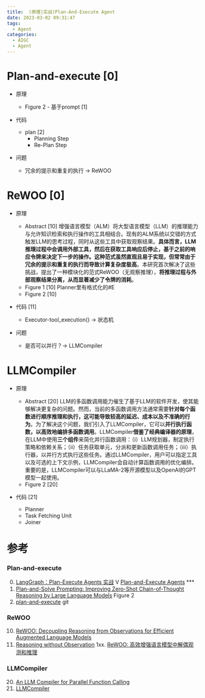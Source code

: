 ```yaml
---
title:  (原理|实战)Plan-And-Execute Agent
date: 2023-03-02 09:31:47
tags:
  - Agent
categories: 
  - AIGC
  - Agent  
---
```


<p></p>
<!-- more -->

# Plan-and-execute [0]
+ 原理
  - Figure 2 - 基于prompt [1]

+ 代码
  - plan [2]
    + Planning Step
    + Re-Plan Step
  
+ 问题
  - 冗余的提示和重复的执行 -> ReWOO
  
# ReWOO [0] 
+ 原理
  - Abstract [10]
  增强语言模型（ALM）将大型语言模型（LLM）的推理能力与允许知识检索和执行操作的工具相结合。现有的ALM系统以交错的方式触发LLM的思考过程，同时从这些工具中获取观察结果。**具体而言，LLM推理过程中会调用外部工具，然后在获取工具响应后停止，基于之前的响应令牌来决定下一步的操作。这种范式虽然直观且易于实现，但常常由于冗余的提示和重复的执行而导致计算复杂度极高**。本研究首次解决了这些挑战，提出了一种模块化的范式ReWOO（无观察推理），**将推理过程与外部观察结果分离，从而显著减少了令牌的消耗**。
  - Figure 1 [10]
    Planner里有格式化的#E
  - Figure 2  [10]

+ 代码 [11]
  - Executor-tool_execution() -> 状态机

+ 问题
  - 是否可以并行？-> LLMCompiler
  
# LLMCompiler 
+ 原理
  - Abstract [20]
  LLM的多函数调用能力催生了基于LLM的软件开发，使其能够解决更复杂的问题。然而，当前的多函数调用方法通常需要**针对每个函数进行顺序推理和执行，这可能导致较高的延迟、成本以及不准确的行为**。为了解决这个问题，我们引入了LLMCompiler，它可以**并行执行函数，以高效地编排多函数调用**。LLMCompiler**借鉴了经典编译器的原理**，在LLM中使用**三个组件**来简化并行函数调用：（i）LLM规划器，制定执行策略和依赖关系；（ii）任务获取单元，分派和更新函数调用任务；（iii）执行器，以并行方式执行这些任务。通过LLMCompiler，用户可以指定工具以及可选的上下文示例，LLMCompiler会自动计算函数调用的优化编排。重要的是，LLMCompiler可以与LLaMA-2等开源模型以及OpenAI的GPT模型一起使用。
  - Figure 2  [20]

+ 代码 [21]
  + Planner
  + Task Fetching Unit 
  + Joiner
  
# 参考
### Plan-and-execute
0. [LangGraph：Plan-Execute Agents 实战](https://www.bilibili.com/video/BV1vJ4m1s7Zn/) V
[Plan-and-Execute Agents](https://blog.langchain.dev/planning-agents/) ***
1. [Plan-and-Solve Prompting: Improving Zero-Shot Chain-of-Thought
Reasoning by Large Language Models](https://arxiv.org/pdf/2305.04091.pdf)  Figure 2
2. [plan-and-execute](https://github.com/langchain-ai/langgraph/blob/main/examples/plan-and-execute/plan-and-execute.ipynb)    git


### ReWOO
10. [ReWOO: Decoupling Reasoning from Observations
for Efficient Augmented Language Models](https://arxiv.org/pdf/2305.18323.pdf)
11. [Reasoning without Observation](https://github.com/langchain-ai/langgraph/blob/main/examples/rewoo/rewoo.ipynb)
1xx.  [ReWOO: 高效增强语言模型中解偶观测和推理](https://zhuanlan.zhihu.com/p/671491031)

### LLMCompiler
20. [An LLM Compiler for Parallel Function Calling](https://arxiv.org/pdf/2312.04511v1.pdf)
21. [LLMCompiler](https://github.com/langchain-ai/langgraph/blob/main/examples/llm-compiler/LLMCompiler.ipynb)
